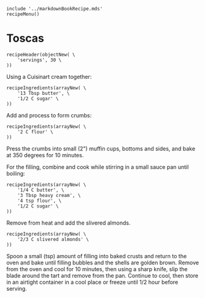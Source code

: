 ~~~ markdown-script
include '../markdownBookRecipe.mds'
recipeMenu()
~~~

# Toscas

~~~ markdown-script
recipeHeader(objectNew( \
    'servings', 30 \
))
~~~

Using a Cuisinart cream together:

~~~ markdown-script
recipeIngredients(arrayNew( \
    '13 Tbsp butter', \
    '1/2 C sugar' \
))
~~~

Add and process to form crumbs:

~~~ markdown-script
recipeIngredients(arrayNew( \
    '2 C flour' \
))
~~~

Press the crumbs into small (2") muffin cups, bottoms and sides, and bake at 350 degrees for 10
minutes.

For the filling, combine and cook while stirring in a small sauce pan until boiling:

~~~ markdown-script
recipeIngredients(arrayNew( \
    '1/4 C butter', \
    '3 Tbsp heavy cream', \
    '4 tsp flour', \
    '1/2 C sugar' \
))
~~~

Remove from heat and add the slivered almonds.

~~~ markdown-script
recipeIngredients(arrayNew( \
    '2/3 C slivered almonds' \
))
~~~

Spoon a small (tsp) amount of filling into baked crusts and return to the oven and bake until
filling bubbles and the shells are golden brown. Remove from the oven and cool for 10 minutes, then
using a sharp knife, slip the blade around the tart and remove from the pan. Continue to cool, then
store in an airtight container in a cool place or freeze until 1/2 hour before serving.
